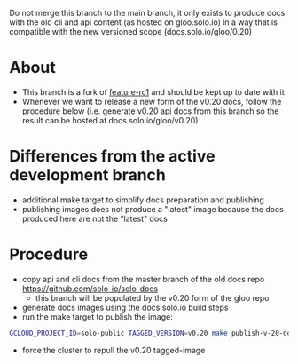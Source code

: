 
Do not merge this branch to the main branch, it only exists to produce docs with the old cli and api content (as hosted on gloo.solo.io) in a way that is compatible with the new versioned scope (docs.solo.io/gloo/0.20)

# About
- This branch is a fork of [feature-rc1](https://github.com/solo-io/gloo/tree/feature-rc1) and should be kept up to date with it
- Whenever we want to release a new form of the v0.20 docs, follow the procedure below (i.e. generate v0.20 api docs from this branch so the result can be hosted at docs.solo.io/gloo/v0.20)

# Differences from the active development branch
- additional make target to simplify docs preparation and publishing
- publishing images does not produce a "latest" image because the docs produced here are not the "latest" docs

# Procedure
- copy api and cli docs from the master branch of the old docs repo https://github.com/solo-io/solo-docs
  - this branch will be populated by the v0.20 form of the gloo repo
- generate docs images using the docs.solo.io build steps
- run the make target to publish the image:

```bash
GCLOUD_PROJECT_ID=solo-public TAGGED_VERSION=v0.20 make publish-v-20-docs -B
```
- force the cluster to repull the v0.20 tagged-image
